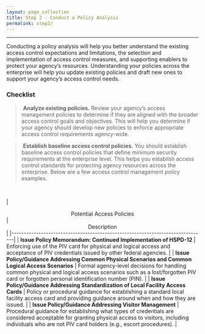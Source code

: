 ```yaml
---
layout: page_collection
title: Step 2 - Conduct a Policy Analysis
permalink: step2/
---
```

<script>
$(function() {
  $( "#accordion" ).accordion({
    heightStyle: "content",
    collapsible: "true",
    active: "false"
  });
});
</script>

<script src="https://use.fontawesome.com/e20c671b68.js"></script>
-----------------------------------------------

Conducting a policy analysis will help you better understand the existing access control expectations and limitations, the selection and implementation of access control measures, and supporting enablers to protect your agency’s resources.  Understanding your policies across the enterprise will help you update existing policies and draft new ones to support your agency’s access control needs.


### Checklist

> <i class="fa fa-check-square-o"></i> &nbsp;**Analyze existing policies.** Review your agency’s access management policies to determine if they are aligned with the broader access control goals and objectives. This will help you determine if your agency should develop new policies to enforce appropriate access control requirements agency-wide.

> <i class="fa fa-check-square-o"></i> &nbsp;**Establish baseline access control policies.** You should establish baseline access control policies that define minimum security requirements at the enterprise level. This helps you establish access control standards for protecting agency resources across the enterprise. Below are a few access control management policy examples.

<br>

| <center> Potential Access Policies </center> | <center> Description </center> |
|-------------------------------------------------------------------------------|
| **Issue Policy Memorandum: Continued Implementation of HSPD-12** | Enforcing use of the PIV card for physical and logical access and acceptance of PIV credentials issued by other federal agencies. |
| **Issue Policy/Guidance Addressing Common Physical Scenarios and Common Logical Access Scenarios** | Formal agency-level decisions for handling common physical and logical access scenarios such as a lost/forgotten PIV card or forgotten personal identification number (PIN). |
| **Issue Policy/Guidance Addressing Standardization of Local Facility Access Cards** | Policy or procedural guidance for establishing a standard local facility access card and providing guidance around when and how they are issued. |
| **Issue Policy/Guidance Addressing Visitor Management** | Procedural guidance for establishing what types of credentials are considered acceptable for granting physical access to visitors, including individuals who are not PIV card holders (e.g., escort procedures). |
